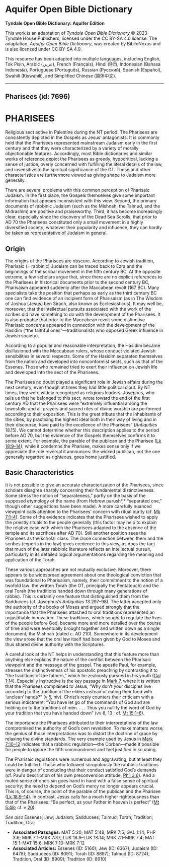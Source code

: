 # Aquifer Open Bible Dictionary

**Tyndale Open Bible Dictionary: Aquifer Edition**

This work is an adaptation of *Tyndale Open Bible Dictionary* © 2023 Tyndale House Publishers, licensed under the CC BY\-SA 4\.0 license. The adaptation, *Aquifer Open Bible Dictionary*, was created by BiblioNexus and is also licensed under CC BY\-SA 4\.0\.

This resource has been adapted into multiple languages, including English, Tok Pisin, Arabic (عربي), French (Français), Hindi (हिंदी), Indonesian (Bahasa Indonesia), Portuguese (Português), Russian (Русский), Spanish (Español), Swahili (Kiswahili), and Simplified Chinese (简体中文).



--------------------------------

## Pharisees (id: 7696)

PHARISEES
=========

Religious sect active in Palestine during the NT period. The Pharisees are consistently depicted in the Gospels as Jesus’ antagonists. It is commonly held that the Pharisees represented mainstream Judaism early in the first century and that they were characterized by a variety of morally objectionable features. Accordingly, most Bible dictionaries and similar works of reference depict the Pharisees as greedy, hypocritical, lacking a sense of justice, overly concerned with fulfilling the literal details of the law, and insensitive to the spiritual significance of the OT. These and other characteristics are furthermore viewed as giving shape to Judaism more generally.

There are several problems with this common perception of Pharisaic Judaism. In the first place, the Gospels themselves give some important information that appears inconsistent with this view. Second, the primary documents of rabbinic Judaism (such as the Mishnah, the Talmud, and the Midrashim) are positive and praiseworthy. Third, it has become increasingly clear, especially since the discovery of the Dead Sea Scrolls, that prior to AD 70 the Pharisees constituted only a small movement in a highly diversified society; whatever their popularity and influence, they can hardly be taken as representative of Judaism in general.

Origin
------

The origins of the Pharisees are obscure. According to Jewish tradition, Pharisaic (\= rabbinic) Judaism can be traced back to Ezra and the beginnings of the scribal movement in the fifth century BC. At the opposite extreme, a few scholars argue that, since there are no explicit references to the Pharisees in historical documents prior to the second century BC, Pharisaism appeared suddenly after the Maccabean revolt (167 BC). Many specialists take the position that perhaps as early as the third century BC one can find evidence of an incipient form of Pharisaism (as in The Wisdom of Joshua \[Jesus] ben Sirach, also known as Ecclesiasticus). It may well be, moreover, that the intellectual pursuits associated with the work of the scribes did have something to do with the development of the Pharisees. It is also probable that prior to the Maccabean revolt some distinctive Pharisaic concerns appeared in connection with the development of the Hasidim (“the faithful ones”—traditionalists who opposed Greek influence in Jewish society).

According to a popular and reasonable interpretation, the Hasidim became disillusioned with the Maccabean rulers, whose conduct violated Jewish sensibilities in several respects. Some of the Hasidim separated themselves from the nation and developed into nonconformist sects, such as that of the Essenes. Those who remained tried to exert their influence on Jewish life and developed into the sect of the Pharisees.

The Pharisees no doubt played a significant role in Jewish affairs during the next century, even though at times they had little political clout. By NT times, they were widely recognized as religious leaders. Josephus, who tells us that he belonged to this sect, wrote toward the end of the first century AD that the Pharisees were “extremely influential among the townsfolk; and all prayers and sacred rites of divine worship are performed according to their exposition. This is the great tribute that the inhabitants of the cities, by practicing the highest ideal both in their way of living and in their discourse, have paid to the excellence of the Pharisees” (*Antiquities* 18\.15\). We cannot determine whether this description applies to the period before AD 70, but the evidence of the Gospels themselves confirms it to some extent. For example, the parable of the publican and the Pharisee ([Lk 18:9–14](https://ref.ly/Luke18:9-Luke18:14)), while it condemns the Pharisee, makes sense only if we appreciate the role reversal it announces: the wicked publican, not the one generally regarded as righteous, goes home justified.

Basic Characteristics
---------------------

It is not possible to give an accurate characterization of the Pharisees, since scholars disagree sharply concerning their fundamental distinctiveness. Some stress the notion of “separateness,” partly on the basis of the supposed etymology of the name (from Hebrew parush*,* “separated one,” though other suggestions have been made). A more carefully nuanced viewpoint calls attention to the Pharisees’ concern with ritual purity (cf. [Mk 7:1–4](https://ref.ly/Mark7:1-Mark7:4)). Some of the evidence indicates that the Pharisees wished to apply the priestly rituals to the people generally (this factor may help to explain the relative ease with which the Pharisees adapted to the absence of the temple and its sacrifices after AD 70\). Still another position sees the Pharisees as the scholar class. The close connection between them and the scribes (experts in the law) gives credence to this view, as does the fact that much of the later rabbinic literature reflects an intellectual pursuit, particularly in its detailed logical argumentations regarding the meaning and application of the Torah.

These various approaches are not mutually exclusive. Moreover, there appears to be widespread agreement about one theological conviction that was foundational to Pharisaism, namely, their commitment to the notion of a twofold law: the written Torah (the OT, principally the Pentateuch) and the oral Torah (the traditions handed down through many generations of rabbis). This is certainly one feature that distinguished them from the Sadducees (cf. Josephus’s *Antiquities* 13\.297–98\). The latter accepted only the authority of the books of Moses and argued strongly that the importance that the Pharisees attached to oral traditions represented an unjustifiable innovation. These traditions, which sought to regulate the lives of the people before God, became more and more detailed over the course of time and were eventually brought together and written down as a single document, the Mishnah (dated c. AD 210\). Somewhere in its development the view arose that the oral law itself had been given by God to Moses and thus shared divine authority with the Scriptures.

A careful look at the NT helps in understanding that this feature more than anything else explains the nature of the conflict between the Pharisaic viewpoint and the message of the gospel. The apostle Paul, for example, stresses the distinctiveness of his apostolic preaching by contrasting it to “the traditions of the fathers,” which he zealously pursued in his youth ([Gal 1:14](https://ref.ly/Gal1:14)). Especially instructive is the key passage in [Mark 7](https://ref.ly/Mark7:1-Mark7:37), where it is written that the Pharisees complained to Jesus, “Why don’t your disciples live according to the tradition of the elders instead of eating their food with ‘unclean’ hands?” (v [5](https://ref.ly/Mark7:5), niv). Christ’s reply counters their criticism with a serious indictment: “You have let go of the commands of God and are holding on to the traditions of men. . . . Thus you nullify the word of God by your tradition that you have handed down” (vv 8, 13 ; cf. [Mt 15:1–6](https://ref.ly/Matt15:1-Matt15:6)).

The importance the Pharisees attributed to their interpretations of the law compromised the authority of God’s own revelation. To make matters worse, the genius of those interpretations was to distort the doctrine of grace by relaxing the divine standards. The very example used by Jesus in [Mark 7:10–12](https://ref.ly/Mark7:10-Mark7:12) indicates that a rabbinic regulation—the Corban—made it possible for people to ignore the fifth commandment and feel justified in so doing.

The Pharisaic regulations were numerous and aggravating, but at least they could be fulfilled. Those who followed scrupulously the rabbinic traditions were in danger of concluding that their conduct satisfied God’s demands (cf. Paul’s description of his own preconversion attitude, [Phil 3:6](https://ref.ly/Phil3:6)). And a muted sense of one’s sin goes hand in hand with a false sense of spiritual security; the need to depend on God’s mercy no longer appears crucial. This is, of course, the point of the parable of the publican and the Pharisee ([Lk 18:9–14](https://ref.ly/Luke18:9-Luke18:14)). In contrast, Jesus calls for a much higher righteousness than that of the Pharisees: “Be perfect, as your Father in heaven is perfect” ([Mt 5:48](https://ref.ly/Matt5:48); cf. v [20](https://ref.ly/Matt5:20)).

*See also* Essenes; Jew; Judaism; Sadducees; Talmud; Torah; Tradition; Tradition, Oral.

* **Associated Passages:** MAT 5:20; MAT 5:48; MRK 7:5; GAL 1:14; PHP 3:6; MRK 7:1–MRK 7:37; LUK 18:9–LUK 18:14; MRK 7:1–MRK 7:4; MAT 15:1–MAT 15:6; MRK 7:10–MRK 7:12
* **Associated Articles:** Essenes (ID: 5160); Jew (ID: 6367); Judaism (ID: 6478); Sadducees (ID: 8091); Torah (ID: 8897); Talmud (ID: 8724); Tradition, Oral (ID: 8909); Tradition (ID: 8910)

